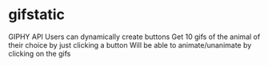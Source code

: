 # gifstatic
GIPHY API
Users can dynamically create buttons
Get 10 gifs of the animal of their choice by just clicking a button
Will be able to animate/unanimate by clicking on the gifs 
